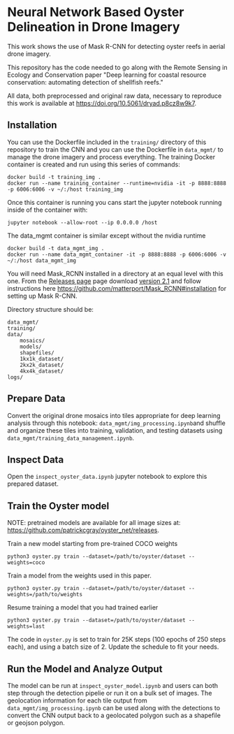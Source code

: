 # Neural Network Based Oyster Delineation in Drone Imagery 

This work shows the use of Mask R-CNN for detecting oyster reefs in aerial drone imagery.

This repository has the code needed to go along with the Remote Sensing in Ecology and Conservation paper "Deep learning for coastal resource conservation: automating detection of shellfish reefs."

All data, both preprocessed and original raw data, necessary to reproduce this work is available at https://doi.org/10.5061/dryad.p8cz8w9k7.


## Installation

You can use the Dockerfile included in the `training/` directory of this repository to train the CNN and you can use the Dockerfile in `data_mgmt/` to manage the drone imagery and process everything. The training Docker container is created and run using this series of commands:
```
docker build -t training_img .
docker run --name training_container --runtime=nvidia -it -p 8888:8888 -p 6006:6006 -v ~/:/host training_img
```
Once this container is running you cans start the jupyter notebook running inside of the container with:
```
jupyter notebook --allow-root --ip 0.0.0.0 /host
```
The data_mgmt container is similar except without the nvidia runtime
```
docker build -t data_mgmt_img .
docker run --name data_mgmt_container -it -p 8888:8888 -p 6006:6006 -v ~/:/host data_mgmt_img
```

You will need Mask_RCNN installed in a directory at an equal level with this one. From the [Releases page](https://github.com/matterport/Mask_RCNN/releases) page download [version 2.1](https://github.com/matterport/Mask_RCNN/releases/tag/v2.1) and follow instructions here https://github.com/matterport/Mask_RCNN#installation for setting up Mask R-CNN.

Directory structure should be:
```
data_mgmt/
training/
data/
    mosaics/
    models/
    shapefiles/
    1kx1k_dataset/  
    2kx2k_dataset/
    4kx4k_dataset/
logs/
```

## Prepare Data
Convert the original drone mosaics into tiles appropriate for deep learning analysis through this notebook: `data_mgmt/img_processing.ipynb`and shuffle and organize these tiles into training, validation, and testing datasets using `data_mgmt/training_data_management.ipynb`.

## Inspect Data

Open the `inspect_oyster_data.ipynb` jupyter notebook to explore this prepared dataset.

## Train the Oyster model

NOTE: pretrained models are available for all image sizes at: https://github.com/patrickcgray/oyster_net/releases.

Train a new model starting from pre-trained COCO weights
```
python3 oyster.py train --dataset=/path/to/oyster/dataset --weights=coco
```

Train a model from the weights used in this paper.
```
python3 oyster.py train --dataset=/path/to/oyster/dataset --weights=/path/to/weights
```

Resume training a model that you had trained earlier
```
python3 oyster.py train --dataset=/path/to/oyster/dataset --weights=last
```

The code in `oyster.py` is set to train for 25K steps (100 epochs of 250 steps each), and using a batch size of 2. 
Update the schedule to fit your needs.

## Run the Model and Analyze Output

The model can be run at `inspect_oyster_model.ipynb` and users can both step through the detection pipelie or run it on a bulk set of images. The geolocation information for each tile output from `data_mgmt/img_processing.ipynb` can be used along with the detections to convert the CNN output back to a geolocated polygon such as a shapefile or geojson polygon.
